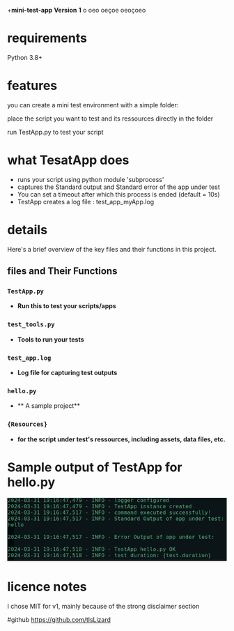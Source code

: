 +**mini-test-app**
**Version**
**1**
      o
     oeo
    oeçoe
   oeoçoeo
  
# requirements
Python 3.8+

# features

you can create a mini test environment with a simple folder:

place the script you want to test and its ressources directly in the folder

run TestApp.py to test your script 

# what TesatApp does

- runs your script using python module 'subprocess'
- captures the Standard output and Standard error  of the app under test
- You can set a timeout after which this process is ended (default = 10s)
- TestApp creates a log file : test_app_myApp.log

# details

Here's a brief overview of the key files and their functions in this project.

## files and Their Functions

### `TestApp.py`
- **Run this to test your scripts/apps** 

### `test_tools.py`
- **Tools to run your tests** 

### `test_app.log`
- **Log file for capturing test outputs** 

### `hello.py`
- ** A sample project**

### `{Resources}`
- **for the script under test's ressources, including assets, data files, etc.** 

# Sample output of TestApp for hello.py
![test_app_hello.log](https://github.com/tlsLizard/mini-test-app/blob/main/test_app_hello_log_file.png "test_app_hello.log")

# licence notes
I chose MIT for v1, mainly because of the strong disclaimer section

#github
https://github.com/tlsLizard
 
